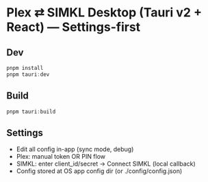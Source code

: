 # Plex ⇄ SIMKL Desktop (Tauri v2 + React) — Settings-first

## Dev
```powershell
pnpm install
pnpm tauri:dev
```

## Build
```powershell
pnpm tauri:build
```

## Settings
- Edit all config in-app (sync mode, debug)
- Plex: manual token OR PIN flow
- SIMKL: enter client_id/secret → Connect SIMKL (local callback)
- Config stored at OS app config dir (or ./config/config.json)
